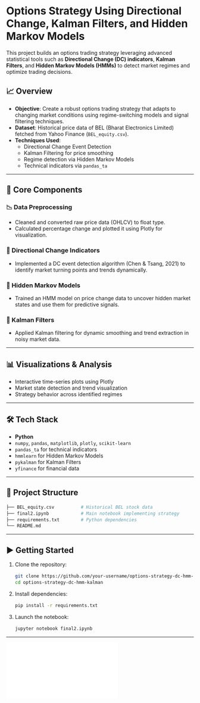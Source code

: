 # Options Strategy Using Directional Change, Kalman Filters, and Hidden Markov Models

This project builds an options trading strategy leveraging advanced statistical tools such as **Directional Change (DC) indicators**, **Kalman Filters**, and **Hidden Markov Models (HMMs)** to detect market regimes and optimize trading decisions.

## 📈 Overview

- **Objective**: Create a robust options trading strategy that adapts to changing market conditions using regime-switching models and signal filtering techniques.
- **Dataset**: Historical price data of BEL (Bharat Electronics Limited) fetched from Yahoo Finance (`BEL_equity.csv`).
- **Techniques Used**:
  - Directional Change Event Detection
  - Kalman Filtering for price smoothing
  - Regime detection via Hidden Markov Models
  - Technical indicators via `pandas_ta`

---

## 🧠 Core Components

### 📉 Data Preprocessing
- Cleaned and converted raw price data (OHLCV) to float type.
- Calculated percentage change and plotted it using Plotly for visualization.

### 🔁 Directional Change Indicators
- Implemented a DC event detection algorithm (Chen & Tsang, 2021) to identify market turning points and trends dynamically.

### 🔮 Hidden Markov Models
- Trained an HMM model on price change data to uncover hidden market states and use them for predictive signals.

### 🧮 Kalman Filters
- Applied Kalman filtering for dynamic smoothing and trend extraction in noisy market data.

---

## 📊 Visualizations & Analysis
- Interactive time-series plots using Plotly
- Market state detection and trend visualization
- Strategy behavior across identified regimes

---

## 🛠️ Tech Stack

- **Python**
- `numpy`, `pandas`, `matplotlib`, `plotly`, `scikit-learn`
- `pandas_ta` for technical indicators
- `hmmlearn` for Hidden Markov Models
- `pykalman` for Kalman Filters
- `yfinance` for financial data

---

## 📂 Project Structure

```bash
├── BEL_equity.csv          # Historical BEL stock data
├── final2.ipynb            # Main notebook implementing strategy
├── requirements.txt        # Python dependencies
└── README.md
```

---

## ▶️ Getting Started

1. Clone the repository:
   ```bash
   git clone https://github.com/your-username/options-strategy-dc-hmm-kalman.git
   cd options-strategy-dc-hmm-kalman
   ```

2. Install dependencies:
   ```bash
   pip install -r requirements.txt
   ```

3. Launch the notebook:
   ```bash
   jupyter notebook final2.ipynb
   ```

---

![Image Description](certificate/ed53afd8-ce77-4b08-8200-929d441a4f7d.pdf)

